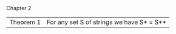 <table>
	<tr colspan="2">Chapter 2</tr>
	<tr>
		<td>Theorem 1</td>
		<td>For any set S of strings we have S* = S**</td>
	</tr>
</table>